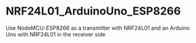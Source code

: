 # NRF24L01_ArduinoUno_ESP8266
Use NodeMCU-ESP8266 as a transmitter with NRF24L01 and an Arduino Uno with NRF24L01 in the receiver side
